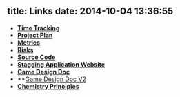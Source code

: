 title: Links
date: 2014-10-04 13:36:55
---
* **[Time Tracking](https://docs.google.com/a/g.rit.edu/spreadsheets/d/1ZAQnktmuYOjqUYjVo4l3Vl5FngqySTNSUkZLJL2d8d4/edit#gid=)**
* **[Project Plan](https://docs.google.com/a/g.rit.edu/document/d/1RLGC7sNiBztjUf40Dp9yfh6DJEmHKBCJ-jp9bPNUg1A/edit?usp=sharing)**
* **[Metrics](https://docs.google.com/a/g.rit.edu/spreadsheets/d/1tTnwyEhQCh5uazb9zCzpV0vNaYZJacYi47oOnkDUgv0/edit?usp=sharing)**
* **[Risks](https://docs.google.com/a/g.rit.edu/spreadsheets/d/1Ct4ggxLZtg8AcR5QtwnkE26UyNElbfGBfZOQm1G7x08/edit?usp=sharing)**
* **[Source Code](https://github.com/themolecularmoose)**
* **[Stagging Application Website](http://obscure-temple-1449.herokuapp.com/)**
* **[Game Design Doc](https://docs.google.com/a/g.rit.edu/document/d/1hFg3f_rudRAepsvTqak2ZgtY-aPpSqqjpCFRA4lGmME/edit?usp=sharing)**
* **[Game Design Doc V2](https://docs.google.com/document/d/1K6cQB0oad1OWXzXJVodPJcTXWR7aGaIWHrvObz6blw4/edit?usp=sharing)
* **[Chemistry Principles](https://docs.google.com/document/d/1OHqx-rApqLf4-mAsulKTlWywporkallYrwQ8aJ6XtVo/edit?usp=sharing)**
